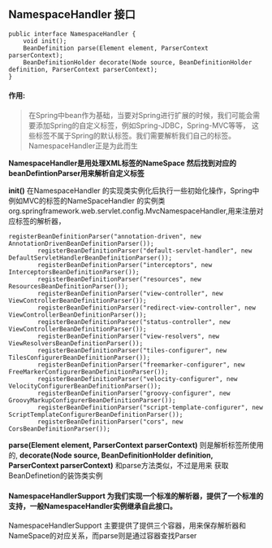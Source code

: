 ## NamespaceHandler 接口
```
public interface NamespaceHandler {
	void init();
	BeanDefinition parse(Element element, ParserContext parserContext);
	BeanDefinitionHolder decorate(Node source, BeanDefinitionHolder definition, ParserContext parserContext);
}
```

#### 作用:
> 在Spring中bean作为基础，当要对Spring进行扩展的时候，我们可能会需要添加Spring的自定义标签，例如Spring-JDBC，Spring-MVC等等，
这些标签不属于Spring的默认标签。我们需要解析我们自己的标签。NamespaceHandler正是为此而生

**NamespaceHandler是用处理XML标签的NameSpace 然后找到对应的beanDefintionParser用来解析自定义标签**

**init()**  在NamespaceHandler 的实现类实例化后执行一些初始化操作，Spring中例如MVC的标签的NameSpaceHandler 的实例类
org.springframework.web.servlet.config.MvcNamespaceHandler,用来注册对应标签的解析器，
```
registerBeanDefinitionParser("annotation-driven", new AnnotationDrivenBeanDefinitionParser());
		registerBeanDefinitionParser("default-servlet-handler", new DefaultServletHandlerBeanDefinitionParser());
		registerBeanDefinitionParser("interceptors", new InterceptorsBeanDefinitionParser());
		registerBeanDefinitionParser("resources", new ResourcesBeanDefinitionParser());
		registerBeanDefinitionParser("view-controller", new ViewControllerBeanDefinitionParser());
		registerBeanDefinitionParser("redirect-view-controller", new ViewControllerBeanDefinitionParser());
		registerBeanDefinitionParser("status-controller", new ViewControllerBeanDefinitionParser());
		registerBeanDefinitionParser("view-resolvers", new ViewResolversBeanDefinitionParser());
		registerBeanDefinitionParser("tiles-configurer", new TilesConfigurerBeanDefinitionParser());
		registerBeanDefinitionParser("freemarker-configurer", new FreeMarkerConfigurerBeanDefinitionParser());
		registerBeanDefinitionParser("velocity-configurer", new VelocityConfigurerBeanDefinitionParser());
		registerBeanDefinitionParser("groovy-configurer", new GroovyMarkupConfigurerBeanDefinitionParser());
		registerBeanDefinitionParser("script-template-configurer", new ScriptTemplateConfigurerBeanDefinitionParser());
		registerBeanDefinitionParser("cors", new CorsBeanDefinitionParser());
```
**parse(Element element, ParserContext parserContext)**  则是解析标签所使用的,
**decorate(Node source, BeanDefinitionHolder definition, ParserContext parserContext)**  和parse方法类似，不过是用来
获取BeanDefinetion的装饰类实例


#### NamespaceHandlerSupport 为我们实现一个标准的解析器，提供了一个标准的支持，一般NamespaceHandler实例继承自此接口。
NamespaceHandlerSupport 主要提供了提供三个容器，用来保存解析器和NameSpace的对应关系，而parse则是通过容器查找Parser




